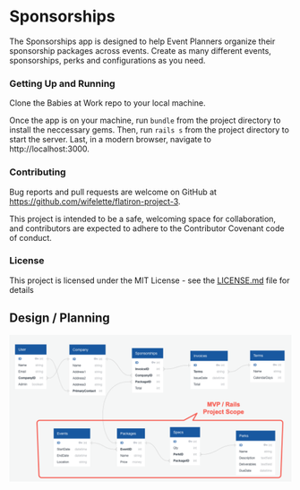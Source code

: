 # Sponsorships 

The Sponsorships app is designed to help Event Planners organize their sponsorship packages across events. Create as many different events, sponsorships, perks and configurations as you need.

### Getting Up and Running

Clone the Babies at Work repo to your local machine. 

Once the app is on your machine, run `bundle` from the project directory  to install the neccessary gems. Then, run `rails s` from the project directory to start the server. Last, in a modern browser, navigate to http://localhost:3000. 

### Contributing

Bug reports and pull requests are welcome on GitHub at https://github.com/wifelette/flatiron-project-3. 

This project is intended to be a safe, welcoming space for collaboration, and contributors are expected to adhere to the Contributor Covenant code of conduct.

### License

This project is licensed under the MIT License - see the [LICENSE.md](LICENSE.md) file for details

## Design / Planning

![Database Diagram](DB.png)
